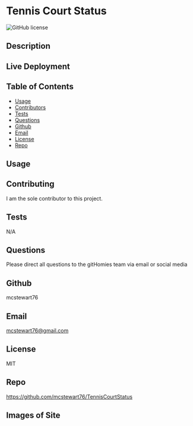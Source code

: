 # Tennis Court Status
![GitHub license](http://img.shields.io/badge/license-MIT-green)

## Description


## Live Deployment


## Table of Contents

* [Usage](#Usage)
* [Contributors](#Contributors)
* [Tests](#Tests)
* [Questions](Questions)
* [Github](#Github)
* [Email](#Email)
* [License](#License)
* [Repo](#Repo)


## Usage


## Contributing
I am the sole contributor to this project. 

## Tests
N/A

## Questions
Please direct all questions to the gitHomies team via email or social media

## Github
mcstewart76

## Email
 mcstewart76@gmail.com

## License
 MIT 

## Repo
https://github.com/mcstewart76/TennisCourtStatus

## Images of Site
